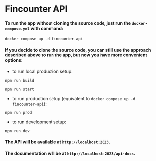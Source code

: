 # Fincounter API

#### To run the app without cloning the source code, just run the `docker-compose.yml` with command:
```
docker compose up -d fincounter-api
```
#### If you decide to clone the source code, you can still use the approach described above to run the app, but now you have more convenient options:
- to run local production setup:
```
npm run build
```
```
npm run start
```
- to run production setup (equivalent to `docker compose up -d fincounter-api`):
```
npm run prod
```
- to run development setup:
```
npm run dev
```
#### The API will be available at `http://localhost:2023`.
#### The documentation will be at `http://localhost:2023/api-docs`.